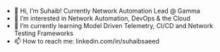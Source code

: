 - 👋 Hi, I’m Suhaib! Currently Network Automation Lead @ Gamma
- 👀 I’m interested in Network Automation, DevOps & the Cloud
- 🌱 I’m currently learning Model Driven Telemetry, CI/CD and Network Testing Frameworks
- 📫 How to reach me: linkedin.com/in/suhaibsaeed

<!---
suhaibasaeed/suhaibasaeed is a ✨ special ✨ repository because its `README.md` (this file) appears on your GitHub profile.
You can click the Preview link to take a look at your changes.
--->
